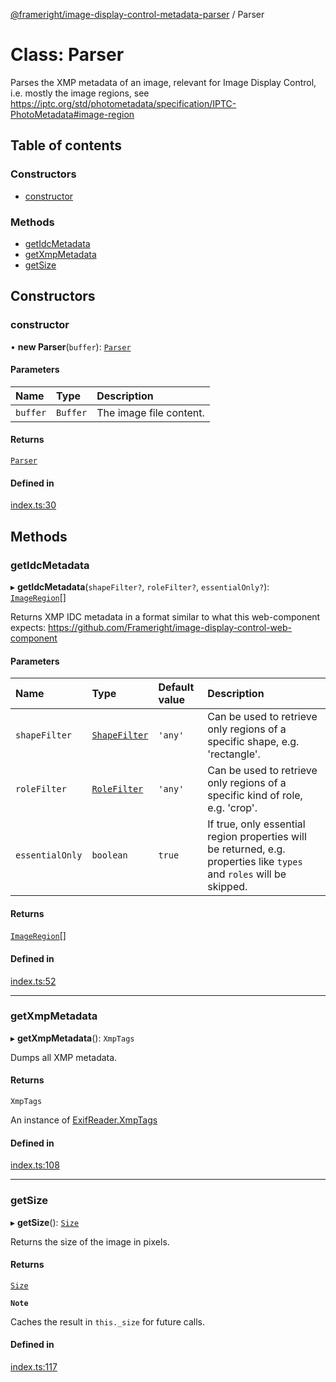 [@frameright/image-display-control-metadata-parser](../README.md) / Parser

# Class: Parser

Parses the XMP metadata of an image, relevant for Image Display Control, i.e.
mostly the image regions, see
https://iptc.org/std/photometadata/specification/IPTC-PhotoMetadata#image-region

## Table of contents

### Constructors

- [constructor](Parser.md#constructor)

### Methods

- [getIdcMetadata](Parser.md#getidcmetadata)
- [getXmpMetadata](Parser.md#getxmpmetadata)
- [getSize](Parser.md#getsize)

## Constructors

### constructor

• **new Parser**(`buffer`): [`Parser`](Parser.md)

#### Parameters

| Name | Type | Description |
| :------ | :------ | :------ |
| `buffer` | `Buffer` | The image file content. |

#### Returns

[`Parser`](Parser.md)

#### Defined in

[index.ts:30](https://github.com/Frameright/image-display-control-metadata-parser/blob/main/src/index.ts#L30)

## Methods

### getIdcMetadata

▸ **getIdcMetadata**(`shapeFilter?`, `roleFilter?`, `essentialOnly?`): [`ImageRegion`](ImageRegion.md)[]

Returns XMP IDC metadata in a format similar to what this web-component
expects: https://github.com/Frameright/image-display-control-web-component

#### Parameters

| Name | Type | Default value | Description |
| :------ | :------ | :------ | :------ |
| `shapeFilter` | [`ShapeFilter`](../README.md#shapefilter) | `'any'` | Can be used to retrieve only regions of a specific shape, e.g. 'rectangle'. |
| `roleFilter` | [`RoleFilter`](../README.md#rolefilter) | `'any'` | Can be used to retrieve only regions of a specific kind of role, e.g. 'crop'. |
| `essentialOnly` | `boolean` | `true` | If true, only essential region properties will be returned, e.g. properties like `types` and `roles` will be skipped. |

#### Returns

[`ImageRegion`](ImageRegion.md)[]

#### Defined in

[index.ts:52](https://github.com/Frameright/image-display-control-metadata-parser/blob/main/src/index.ts#L52)

___

### getXmpMetadata

▸ **getXmpMetadata**(): `XmpTags`

Dumps all XMP metadata.

#### Returns

`XmpTags`

An instance of
        [ExifReader.XmpTags](https://github.com/mattiasw/ExifReader/blob/main/exif-reader.d.ts#L121)

#### Defined in

[index.ts:108](https://github.com/Frameright/image-display-control-metadata-parser/blob/main/src/index.ts#L108)

___

### getSize

▸ **getSize**(): [`Size`](../interfaces/Size.md)

Returns the size of the image in pixels.

#### Returns

[`Size`](../interfaces/Size.md)

**`Note`**

Caches the result in `this._size` for future calls.

#### Defined in

[index.ts:117](https://github.com/Frameright/image-display-control-metadata-parser/blob/main/src/index.ts#L117)
